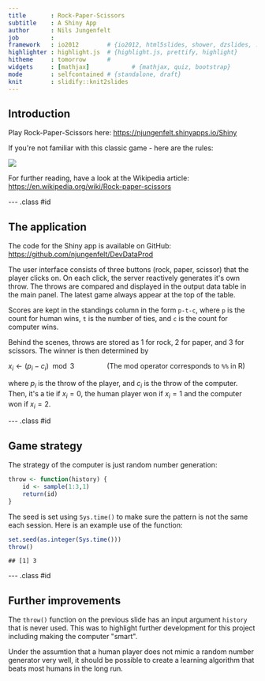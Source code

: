 ```yaml
---
title       : Rock-Paper-Scissors
subtitle    : A Shiny App
author      : Nils Jungenfelt
job         : 
framework   : io2012        # {io2012, html5slides, shower, dzslides, ...}
highlighter : highlight.js  # {highlight.js, prettify, highlight}
hitheme     : tomorrow      # 
widgets     : [mathjax]            # {mathjax, quiz, bootstrap}
mode        : selfcontained # {standalone, draft}
knit        : slidify::knit2slides
---
```


## Introduction

Play Rock-Paper-Scissors here:
https://njungenfelt.shinyapps.io/Shiny

If you're not familiar with this classic game - here are the rules:

![](https://upload.wikimedia.org/wikipedia/commons/thumb/6/67/Rock-paper-scissors.svg/300px-Rock-paper-scissors.svg.png) 

For further reading, have a look at the Wikipedia article:
<br>
https://en.wikipedia.org/wiki/Rock-paper-scissors


--- .class #id 

## The application 
The code for the Shiny app is available on GitHub:
https://github.com/njungenfelt/DevDataProd

The user interface consists of three buttons (rock, paper, scissor) that the player clicks on. On each click, the server reactively generates it's own throw. The throws are compared and displayed in the output data table in the main panel. The latest game always appear at the top of the table.

Scores are kept in the standings column in the form `p-t-c`, where `p` is the count for human wins, `t` is the number of ties, and `c` is the count for computer wins.

Behind the scenes, throws are stored as 1 for rock, 2 for paper, and 3 for scissors. The winner is then determined by

$x_i \gets (p_i-c_i) \mod{} 3\hspace{4em}$     (The mod operator corresponds to `%%` in R)

where $p_i$ is the throw of the player, and $c_i$ is the throw of the computer. Then, it's a tie if $x_i=0$, the human player won if $x_i=1$ and the computer won if $x_i=2$.

--- .class #id
## Game strategy
The strategy of the computer is just random number generation:

```r
throw <- function(history) {
    id <- sample(1:3,1)
    return(id)
}
```
The seed is set using `Sys.time()` to make sure the pattern is not the same each session. Here is an example use of the function:

```r
set.seed(as.integer(Sys.time()))
throw()
```

```
## [1] 3
```

--- .class #id
## Further improvements
The `throw()` function on the previous slide has an input argument `history` that is never used. This was to highlight further development for this project including making the computer "smart".

Under the assumtion that a human player does not mimic a random number generator very well, it should be possible to create a learning algorithm that beats most humans in the long run.
